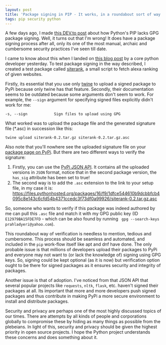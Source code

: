 ```yaml
---
layout: post
title: 'Package signing in PIP - It works, in a roundabout sort of way'
tags: pip security python
---
```


A few days ago, I made [this DEV.to post](https://dev.to/prahladyeri/why-doesn-t-the-python-package-manager-pip-have-package-signing-13ll) about how Python's PIP lacks GPG package signing. Well, it turns out that I'm wrong! It does have a package signing process after all, only its one of the most manual, archaic and cumbersome security practices I've seen till date.<!--more-->

I came to know about this when I landed on [this blog post](https://kushaldas.in/posts/pypi-and-gpg-signed-packages.html) by a core python developer yesterday. To test package signing in the way described, I created a test package called [siterank](https://github.com/prahladyeri/siterank), a small script to fetch alexa ranking of given websites.

Firstly, its essential that you use only [twine](https://github.com/pypa/twine) to upload a signed package to PyPi because only twine has that feature. Secondly, their documentation seems to be outdated because some arguments don't seem to work. For example, the `--sign` argument for specifying signed files explicitly didn't work for me:

    -s, --sign            Sign files to upload using GPG
	
What worked was to upload the package file and the generated signature file (*.asc) in succession like this:

    twine upload siterank-0.2.tar.gz siterank-0.2.tar.gz.asc
	
Also note that you'll nowhere see the uploaded signature file on your [package page on PyPi](https://pypi.org/project/siterank/#files). But there are two different ways to verify the signature:

1. Firstly, you can use the [PyPi JSON API](https://pypi.org/pypi/siterank/json). It contains all the uploaded versions in `JSON` format, notice that in the second package version, the `has_sig` attribute has been set to true!
2. The second way is to add the `.asc` extension to the link to your setup file, in my case it is:
    https://files.pythonhosted.org/packages/16/f9/1dfce544610b9dcbbfcb4095c8e143c6cfd54b4371ccedc3f73df0a99926/siterank-0.2.tar.gz.asc
	
So, someone who wants to verify if this package was indeed authored by me can pull this `.asc` file and match it with my GPG public key (ID `E12979BA15FDE7FD` - which can be also found by running ` gpg --search-keys prahladyeri@yahoo.com`).

This roundabout way of verification is needless to mention, tedious and cumbersome. This process should be seamless and automated, and included in the `pip` work-flow itself like apt and dnf have done. The only probable issue is that millions of developers upload their packages to PyPi and everyone may not want to (or lack the knowledge of) signing using GPG keys. So, signing could be kept optional (as it is now) but verification option ought to be there for signed packages as it ensures security and integrity of packages.

Another issue is that of adoption. I've noticed from that JSON API that several popular projects like `requests`, `nltk`, `flask`, etc. haven't signed their packages at all. Its important that more and more developers push signed packages and thus contribute in making PyPi a more secure environment to install and distribute packages.

Security and privacy are perhaps one of the most highly discussed topics of our times. There are attempts by all kinds of people and corporations globally to compromise these by hiding as many things as possible from the plebeians. In light of this, security and privacy should be given the highest priority in open source projects. I hope the Python project understands these concerns and does something about it.